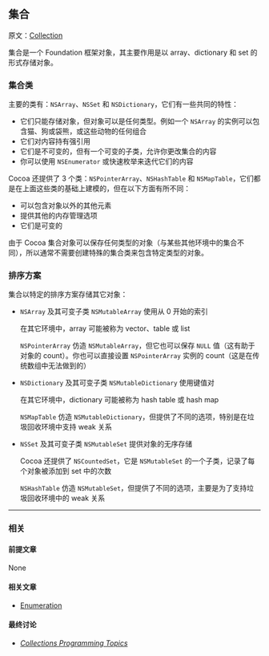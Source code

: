 ## 集合

原文：[Collection](https://developer.apple.com/library/archive/documentation/General/Conceptual/DevPedia-CocoaCore/Collection.html#//apple_ref/doc/uid/TP40008195-CH10-SW1)

集合是一个 Foundation 框架对象，其主要作用是以 array、dictionary 和 set 的形式存储对象。

### 集合类

主要的类有：`NSArray`、`NSSet` 和 `NSDictionary`，它们有一些共同的特性：

* 它们只能存储对象，但对象可以是任何类型。例如一个 `NSArray` 的实例可以包含猫、狗或袋熊，或这些动物的任何组合
* 它们对内容持有强引用
* 它们是不可变的，但有一个可变的子类，允许你更改集合的内容
* 你可以使用 `NSEnumerator` 或快速枚举来迭代它们的内容

Cocoa 还提供了 3 个类：`NSPointerArray`、`NSHashTable` 和 `NSMapTable`，它们都是在上面这些类的基础上建模的，但在以下方面有所不同：

* 可以包含对象以外的其他元素
* 提供其他的内存管理选项
* 它们是可变的

由于 Cocoa 集合对象可以保存任何类型的对象（与某些其他环境中的集合不同），所以通常不需要创建特殊的集合类来包含特定类型的对象。

### 排序方案

集合以特定的排序方案存储其它对象：

* `NSArray` 及其可变子类 `NSMutableArray` 使用从 0 开始的索引

  在其它环境中，array 可能被称为 vector、table 或 list

  `NSPointerArray` 仿造 `NSMutableArray`，但它也可以保存 `NULL` 值（这有助于对象的 count）。你也可以直接设置 `NSPointerArray` 实例的 count（这是在传统数组中无法做到的）

* `NSDictionary` 及其可变子类 `NSMutableDictionary` 使用键值对

  在其它环境中，dictionary 可能被称为 hash table 或 hash map

  `NSMapTable` 仿造 `NSMutableDictionary`，但提供了不同的选项，特别是在垃圾回收环境中支持 weak 关系

* `NSSet` 及其可变子类 `NSMutableSet` 提供对象的无序存储

  Cocoa 还提供了 `NSCountedSet`，它是 `NSMutableSet` 的一个子类，记录了每个对象被添加到 set 中的次数

  `NSHashTable` 仿造 `NSMutableSet`，但提供了不同的选项，主要是为了支持垃圾回收环境中的 weak 关系

---

### 相关

#### 前提文章

None

#### 相关文章

- [Enumeration](https://developer.apple.com/library/archive/documentation/General/Conceptual/DevPedia-CocoaCore/Enumeration.html#//apple_ref/doc/uid/TP40008195-CH17-SW1)

#### 最终讨论

* *[Collections Programming Topics](https://developer.apple.com/library/archive/documentation/Cocoa/Conceptual/Collections/Collections.html#//apple_ref/doc/uid/10000034i)*







